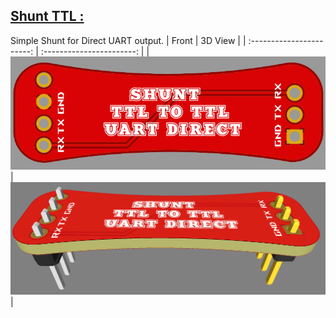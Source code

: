 ## [Shunt TTL :](../main/hardware/module_shunt_ttl)
Simple Shunt for Direct UART output.
| Front                     | 3D View                   |
| :-----------------------: | :-----------------------: |
| <img src="../module_shunt_ttl/shunt_ttl_front.png" width="1068" /> | <img src="../module_shunt_ttl/shunt_ttl_3d_view.png" width="1068" /> |
